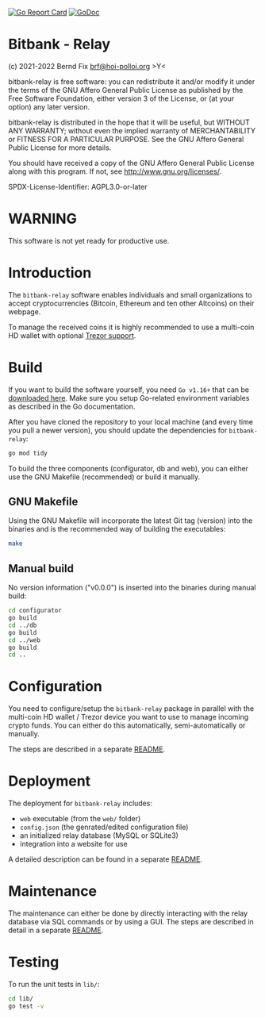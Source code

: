 [![Go Report Card](https://goreportcard.com/badge/github.com/bfix/bitbank-relay)](https://goreportcard.com/report/github.com/bfix/bitbank-relay)
[![GoDoc](https://godoc.org/github.com/bfix/bitbank-relay?status.svg)](https://godoc.org/github.com/bfix/bitbank-relay)

# Bitbank - Relay

(c) 2021-2022 Bernd Fix <brf@hoi-polloi.org>   >Y<

bitbank-relay is free software: you can redistribute it and/or modify it
under the terms of the GNU Affero General Public License as published
by the Free Software Foundation, either version 3 of the License,
or (at your option) any later version.

bitbank-relay is distributed in the hope that it will be useful, but
WITHOUT ANY WARRANTY; without even the implied warranty of
MERCHANTABILITY or FITNESS FOR A PARTICULAR PURPOSE.  See the GNU
Affero General Public License for more details.

You should have received a copy of the GNU Affero General Public License
along with this program.  If not, see <http://www.gnu.org/licenses/>.

SPDX-License-Identifier: AGPL3.0-or-later

# WARNING

This software is not yet ready for productive use.

# Introduction

The `bitbank-relay` software enables individuals and small organizations to accept
cryptocurrencies (Bitcoin, Ethereum and ten other Altcoins) on their webpage.

To manage the received coins it is highly recommended to use a multi-coin
HD wallet with optional [Trezor support](https://trezor.io).

# Build

If you want to build the software yourself, you need `Go v1.16+` that can be
[downloaded here](https://golang.org/dl/). Make sure you setup Go-related
environment variables as described in the Go documentation.

After you have cloned the repository to your local machine (and every time
you pull a newer version), you should update the dependencies for `bitbank-relay`:

```bash
go mod tidy
```

To build the three components (configurator, db and web), you can either use
the GNU Makefile (recommended) or build it manually.

## GNU Makefile

Using the GNU Makefile will incorporate the latest Git tag (version) into the
binaries and is the recommended way of building the executables:

```bash
make
```

## Manual build

No version information ("v0.0.0") is inserted into the binaries during manual
build:

```bash
cd configurator
go build
cd ../db
go build
cd ../web
go build
cd ..
```

# Configuration

You need to configure/setup the `bitbank-relay` package in parallel with the
multi-coin HD wallet / Trezor device you want to use to manage incoming crypto
funds. You can either do this automatically, semi-automatically or manually.

The steps are described in a separate
[README](https://github.com/bfix/bitbank-relay/tree/master/configurator).

# Deployment

The deployment for `bitbank-relay` includes:

* `web` executable (from the `web/` folder)
* `config.json` (the genrated/edited configuration file)
* an initialized relay database (MySQL or SQLite3)
* integration into a website for use

A detailed description can be found in a separate
[README](https://github.com/bfix/bitbank-relay/tree/master/deployment).

# Maintenance

The maintenance can either be done by directly interacting with the relay
database via SQL commands or by using a GUI. The steps are described in detail
in a separate [README](https://github.com/bfix/bitbank-relay/tree/master/db).

# Testing

To run the unit tests in `lib/`:

```bash
cd lib/
go test -v
```